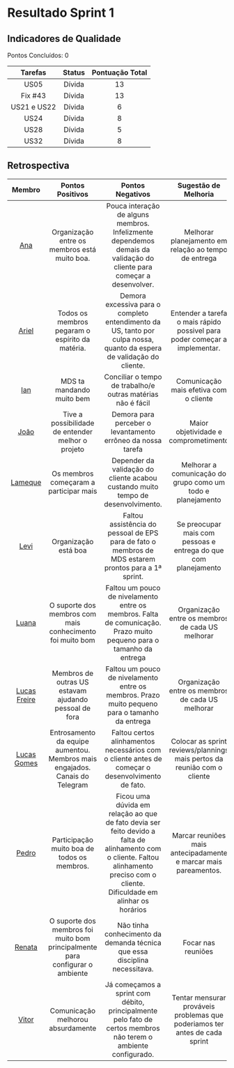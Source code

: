 # Resultado Sprint 1

## Indicadores de Qualidade

Pontos Concluídos: 0

|Tarefas|Status|Pontuação Total|
|:---:|:---:|:---:|
|US05|Dívida|13|
|Fix #43|Dívida| 13 |
|US21 e US22|Dívida| 6 |
|US24|Dívida| 8 |
|US28|Dívida| 5 |
|US32|Dívida| 8 |

## Retrospectiva

|Membro|Pontos Positivos|Pontos Negativos|Sugestão de Melhoria|
|:---:|:---:|:---:|:---:|
|[Ana](https://github.com/AnaCarolinaRodriguesLeite)|Organização entre os membros está muito boa.|Pouca interação de alguns membros. Infelizmente dependemos demais da validação do cliente para começar a desenvolver.|Melhorar planejamento em relação ao tempo de entrega|
|[Ariel](https://github.com/ArielSixwings)|Todos os membros pegaram o espírito da matéria.|Demora excessiva para o completo entendimento da US, tanto por culpa nossa, quanto da espera de validação do cliente.|Entender a tarefa o mais rápido possivel para poder começar a implementar.|
|[Ian](https://github.com/IanPSRocha)|MDS ta mandando muito bem|Conciliar o tempo de trabalho/e outras matérias não é fácil|Comunicação mais efetiva com o cliente|
|[João](https://github.com/joaobisi)|Tive a possibilidade de entender melhor o projeto|Demora para perceber o levantamento errôneo da nossa tarefa|Maior objetividade e comprometimento|
|[Lameque](https://github.com/LamequeFernandes)|Os membros começaram a participar mais|Depender da validação do cliente acabou custando muito tempo de desenvolvimento.|Melhorar a comunicação do grupo como um todo e planejamento|
|[Levi](https://github.com/levilunique)|Organização está boa|Faltou assistência do pessoal de EPS para de fato o membros de MDS estarem prontos para a 1ª sprint.|Se preocupar mais com pessoas e entrega do que com planejamento|
|[Luana](https://github.com/LuaMedeiros)|O suporte dos membros com mais conhecimento foi muito bom|Faltou um pouco de nivelamento entre os membros. Falta de comunicação. Prazo muito pequeno para o tamanho da entrega|Organização entre os membros de cada US melhorar|
|[Lucas Freire](https://github.com/AguionStryke)|Membros de outras US estavam ajudando pessoal de fora|Faltou um pouco de nivelamento entre os membros. Prazo muito pequeno para o tamanho da entrega|Organização entre os membros de cada US melhorar|
|[Lucas Gomes](https://github.com/LucasGlopes)|Entrosamento da equipe aumentou. Membros mais engajados. Canais do Telegram|Faltou certos alinhamentos necessários com o cliente antes de começar o desenvolvimento de fato.|Colocar as sprint reviews/plannings mais pertos da reunião com o cliente|
|[Pedro](https://github.com/peHaick)|Participação muito boa de todos os membros.|Ficou uma dúvida em relação ao que de fato devia ser feito devido a falta de alinhamento com o cliente. Faltou alinhamento preciso com o cliente. Dificuldade em alinhar os horários|Marcar reuniões mais antecipadamente e marcar mais pareamentos.|
|[Renata](https://github.com/Renatinha28)|O suporte dos membros foi muito bom principalmente para configurar o ambiente|Não tinha conhecimento da demanda técnica que essa disciplina necessitava.|Focar nas reuniões|
|[Vitor](https://github.com/vitorekr)|Comunicação melhorou absurdamente|Já começamos a sprint com débito, principalmente pelo fato de certos membros não terem o ambiente configurado.|Tentar mensurar prováveis problemas que poderiamos ter antes de cada sprint|